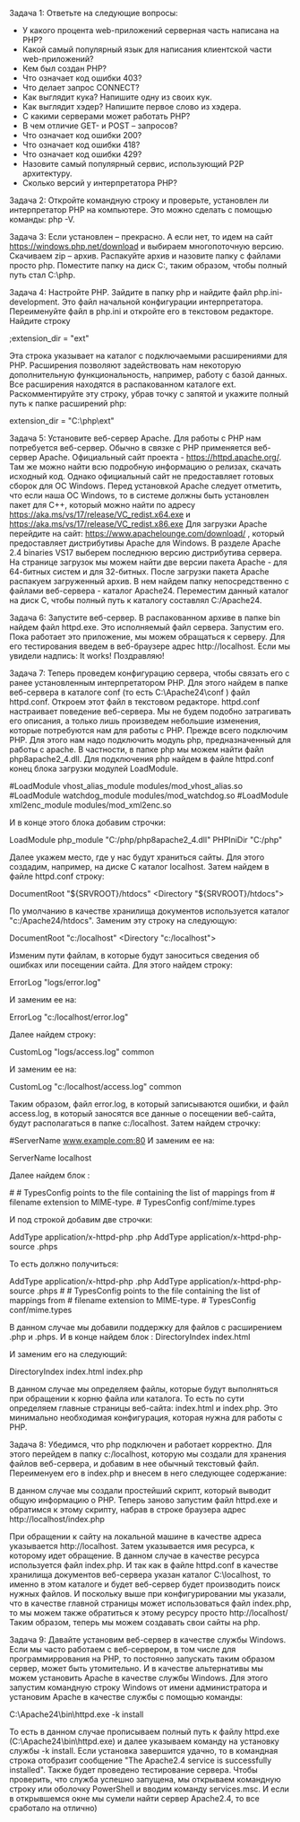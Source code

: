 Задача 1: 
Ответьте на следующие вопросы:

- У какого процента web-приложений серверная часть написана на PHP?
- Какой самый популярный язык для написания клиентской части web-приложений?
- Кем был создан PHP?
- Что означает код ошибки 403?
- Что делает запрос CONNECT?
- Как выглядит кука? Напишите одну из своих кук.
- Как выглядит хэдер? Напишите первое слово из хэдера.
- С какими серверами может работать PHP?
- В чем отличие GET-  и  POST – запросов?
- Что означает код ошибки 200?
- Что означает код ошибки 418?
- Что означает код ошибки 429?
- Назовите самый популярный сервис, использующий P2P архитектуру.
- Сколько версий у интерпретатора PHP?

Задача 2: 
Откройте командную строку и проверьте, установлен ли интерпретатор PHP на компьютере. Это можно сделать с помощью команды: php  -V. 

Задача 3:
Если установлен – прекрасно. А если нет, то идем на сайт https://windows.php.net/download и выбираем многопоточную версию. Скачиваем zip – архив. Распакуйте архив и назовите папку с файлами просто php. Поместите папку на диск С:, таким образом, чтобы полный путь стал C:\php. 

Задача 4:
Настройте PHP. Зайдите в папку php и найдите файл php.ini-development. Это файл начальной конфигурации интерпретатора. Переименуйте файл в php.ini и откройте его в текстовом редакторе. Найдите строку 

;extension_dir = "ext"

Эта строка указывает на каталог с подключаемыми расширениями для PHP. Расширения позволяют задействовать нам некоторую дополнительную функциональность, например, работу с базой данных. Все расширения находятся в распакованном каталоге ext. Раскомментируйте эту строку, убрав точку с запятой и укажите полный путь к папке расширений php:

extension_dir = "C:\php\ext"

Задача 5:
Установите веб-сервер Apache. 
Для работы с PHP нам потребуется веб-сервер. Обычно в связке с PHP применяется веб-сервер Apache. Официальный сайт проекта - https://httpd.apache.org/. Там же можно найти всю подробную информацию о релизах, скачать исходный код. Однако официальный сайт не предоставляет готовых сборок для ОС Windows. Перед установкой Apache следует отметить, что если наша ОС Windows, то в системе должны быть установлен пакет для C++, который можно найти по адресу https://aka.ms/vs/17/release/VC_redist.x64.exe и https://aka.ms/vs/17/release/VC_redist.x86.exe
Для загрузки Apache перейдите на сайт: https://www.apachelounge.com/download/ , который предоставляет дистрибутивы Apache для Windows. 
В разделе Apache 2.4 binaries VS17 выберем последнюю версию дистрибутива сервера. На странице загрузок мы можем найти две версии пакета Apache - для 64-битных систем и для 32-битных. После загрузки пакета Apache распакуем загруженный архив. В нем найдем папку непосредственно с файлами веб-сервера - каталог Apache24. Переместим данный каталог на диск C, чтобы полный путь к каталогу составлял C:/Apache24.

Задача 6:
Запустите веб-сервер. 
В распакованном архиве в папке bin найдем файл httpd.exe. Это исполняемый файл сервера. Запустим его. Пока работает это приложение, мы можем обращаться к серверу. Для его тестирования введем в веб-браузере адрес http://localhost. 
Если мы увидели надпись: It works!
Поздравляю!

Задача 7:
Теперь проведем конфигурацию сервера, чтобы связать его с ранее установленным интерпретатором PHP. Для этого найдем в папке веб-сервера в каталоге conf (то есть C:\Apache24\conf ) файл httpd.conf. Откроем этот файл в текстовом редакторе. httpd.conf настраивает поведение веб-сервера. Мы не будем подобно затрагивать его описания, а только лишь произведем небольшие изменения, которые потребуются нам для работы с PHP. 
Прежде всего подключим PHP. Для этого нам надо подключить модуль php, предназначенный для работы с apache. В частности, в папке php мы можем найти файл php8apache2_4.dll. 
Для подключения php найдем в файле httpd.conf конец блока загрузки модулей LoadModule.

#LoadModule vhost_alias_module modules/mod_vhost_alias.so
#LoadModule watchdog_module modules/mod_watchdog.so
#LoadModule xml2enc_module modules/mod_xml2enc.so

И в конце этого блока добавим строчки:

LoadModule php_module "C:/php/php8apache2_4.dll"
PHPIniDir "C:/php"

Далее укажем место, где у нас будут храниться сайты. Для этого создадим, например, на диске С каталог localhost. Затем найдем в файле httpd.conf строку:

DocumentRoot "${SRVROOT}/htdocs"
<Directory "${SRVROOT}/htdocs">

По умолчанию в качестве хранилища документов используется каталог "c:/Apache24/htdocs". Заменим эту строку на следующую:

DocumentRoot "c:/localhost"
<Directory "c:/localhost">

Изменим пути файлам, в которые будут заноситься сведения об ошибках или посещении сайта. Для этого найдем строку:

ErrorLog "logs/error.log"

И заменим ее на:

ErrorLog "c:/localhost/error.log"

Далее найдем строку:

CustomLog "logs/access.log" common

И заменим ее на:

CustomLog "c:/localhost/access.log" common

Таким образом, файл error.log, в который записываются ошибки, и файл access.log, в который заносятся все данные о посещении веб-сайта, будут располагаться в папке c:/localhost.
Затем найдем строчку:

#ServerName www.example.com:80
И заменим ее на:

ServerName localhost

Далее найдем блок <IfModule mime_module>:

<IfModule mime_module>
    #
    # TypesConfig points to the file containing the list of mappings from
    # filename extension to MIME-type.
    #
    TypesConfig conf/mime.types

И под строкой <IfModule mime_module> добавим две строчки:

AddType application/x-httpd-php .php
AddType application/x-httpd-php-source .phps

То есть должно получиться:

<IfModule mime_module>
    AddType application/x-httpd-php .php
    AddType application/x-httpd-php-source .phps
    #
    # TypesConfig points to the file containing the list of mappings from
    # filename extension to MIME-type.
    #
    TypesConfig conf/mime.types

В данном случае мы добавили поддержку для файлов с расширением .php и .phps.
И в конце найдем блок <IfModule dir_module>:
<IfModule dir_module>
    DirectoryIndex index.html
</IfModule>

И заменим его на следующий:

<IfModule dir_module>
    DirectoryIndex index.html index.php
</IfModule>

В данном случае мы определяем файлы, которые будут выполняться при обращении к корню файла или каталога. То есть по сути определяем главные страницы веб-сайта: index.html и index.php.
Это минимально необходимая конфигурация, которая нужна для работы с PHP.

Задача 8:
Убедимся, что php подключен и работает корректно. Для этого перейдем в папку c:/localhost, которую мы создали для хранения файлов веб-сервера, и добавим в нее обычный текстовый файл. Переименуем его в index.php и внесем в него следующее содержание:

<?php
phpinfo();
?>

В данном случае мы создали простейший скрипт, который выводит общую информацию о PHP.
Теперь заново запустим файл httpd.exe и обратимся к этому скрипту, набрав в строке браузера адрес http://localhost/index.php

При обращении к сайту на локальной машине в качестве адреса указывается http://localhost. Затем указывается имя ресурса, к которому идет обращение. В данном случае в качестве ресурса используется файл index.php. И так как в файле httpd.conf в качестве хранилища документов веб-сервера указан каталог C:\localhost, то именно в этом каталоге и будет веб-сервер будет производить поиск нужных файлов.
И поскольку выше при конфигурировании мы указали, что в качестве главной страницы может использоваться файл index.php, то мы можем также обратиться к этому ресурсу просто http://localhost/
Таким образом, теперь мы можем создавать свои сайты на php.

Задача 9:
Давайте установим веб-сервер в качестве службы Windows.
Если мы часто работаем с веб-сервером, в том числе для программиррования на PHP, то постоянно запускать таким образом сервер, может быть утомительно. И в качестве альтернативы мы можем установить Apache в качестве службы Windows. Для этого запустим командную строку Windows от имени администратора и установим Apache в качестве службы с помощью команды:

C:\Apache24\bin\httpd.exe -k install

То есть в данном случае прописываем полный путь к файлу httpd.exe (C:\Apache24\bin\httpd.exe) и далее указываем команду на установку службы -k install.
Если установка завершится удачно, то в командная строка отобразит сообщение "The Apache2.4 service is successfully installed". Также будет проведено тестирование сервера.
Чтобы проверить, что служба успешно запущена, мы открываем командную строку или оболочку PowerShell и вводим команду services.msc. И если в открывшемся окне мы сумели найти сервер Apache2.4, то все сработало на отлично)
